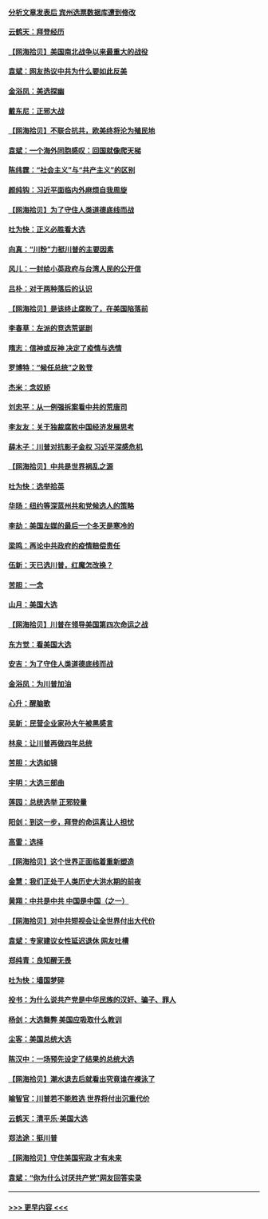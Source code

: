 #### [分析文章发表后 宾州选票数据库遭到修改](../pages/nsc993/n12568105.md?t=11230851) 
#### [云鹤天：拜登经历](../pages/nsc993/n12567294.md?t=11230851) 
#### [【网海拾贝】美国南北战争以来最重大的战役](../pages/nsc993/n12567247.md?t=11230851) 
#### [袁斌：网友热议中共为什么要如此反美](../pages/nsc993/n12567162.md?t=11230851) 
#### [金浴凤：美选探幽](../pages/nsc993/n12567147.md?t=11230851) 
#### [戴东尼：正邪大战](../pages/nsc993/n12567033.md?t=11230851) 
#### [【网海拾贝】不联合抗共，欧美终将沦为殖民地](../pages/nsc993/n12565068.md?t=11230851) 
#### [袁斌：一个海外同胞感叹：回国就像爬天梯](../pages/nsc993/n12564986.md?t=11230851) 
#### [陈纬霆：“社会主义”与“共产主义”的区别](../pages/nsc993/n12562417.md?t=11230851) 
#### [颜纯钩：习近平面临内外麻烦自我周旋](../pages/nsc993/n12563356.md?t=11230851) 
#### [【网海拾贝】为了守住人类道德底线而战](../pages/nsc993/n12562542.md?t=11230851) 
#### [吐为快：正义必胜看大选](../pages/nsc993/n12561967.md?t=11230851) 
#### [向真：“川粉”力挺川普的主要因素](../pages/nsc993/n12560774.md?t=11230851) 
#### [风儿：一封给小英政府与台湾人民的公开信](../pages/nsc993/n12560581.md?t=11230851) 
#### [吕朴：对于两种落后的认识](../pages/nsc993/n12560492.md?t=11230851) 
#### [【网海拾贝】是该终止腐败了，在美国陷落前](../pages/nsc993/n12559936.md?t=11230851) 
#### [李春草：左派的竞选荒诞剧](../pages/nsc993/n12558380.md?t=11230851) 
#### [隋志：信神或反神 决定了疫情与选情](../pages/nsc993/n12558255.md?t=11230851) 
#### [罗博特：“候任总统”之败登](../pages/nsc993/n12558189.md?t=11230851) 
#### [杰米：念奴娇](../pages/nsc993/n12558174.md?t=11230851) 
#### [刘忠平：从一例强拆案看中共的荒唐司](../pages/nsc993/n12558036.md?t=11230851) 
#### [李友友：关于独裁腐败中国经济发展思考](../pages/nsc993/n12558004.md?t=11230851) 
#### [薛木子：川普对抗影子金权 习近平深感危机](../pages/nsc993/n12557342.md?t=11230851) 
#### [【网海拾贝】中共是世界祸乱之源](../pages/nsc993/n12555353.md?t=11230851) 
#### [吐为快：选举拾英](../pages/nsc993/n12555041.md?t=11230851) 
#### [华旸：纽约等深蓝州共和党候选人的策略](../pages/nsc993/n12554309.md?t=11230851) 
#### [李劼：美国左媒的最后一个冬天是寒冷的](../pages/nsc993/n12552947.md?t=11230851) 
#### [梁鸣：再论中共政府的疫情赔偿责任](../pages/nsc993/n12553012.md?t=11230851) 
#### [伍新：天已选川普，红魔怎改换？](../pages/nsc993/n12552970.md?t=11230851) 
#### [苦胆：一念](../pages/nsc993/n12552957.md?t=11230851) 
#### [山月：美国大选](../pages/nsc993/n12552446.md?t=11230851) 
#### [【网海拾贝】川普在领导美国第四次命运之战](../pages/nsc993/n12551973.md?t=11230851) 
#### [东方觉：看美国大选](../pages/nsc993/n12551647.md?t=11230851) 
#### [安吉：为了守住人类道德底线而战](../pages/nsc993/n12551111.md?t=11230851) 
#### [金浴凤：为川普加油](../pages/nsc993/n12551085.md?t=11230851) 
#### [心升：醒脑歌](../pages/nsc993/n12550984.md?t=11230851) 
#### [吴新：民营企业家孙大午被黑感言](../pages/nsc993/n12550656.md?t=11230851) 
#### [林泉：让川普再做四年总统](../pages/nsc993/n12550640.md?t=11230851) 
#### [苦胆：大选如镜](../pages/nsc993/n12550630.md?t=11230851) 
#### [宇明：大选三部曲](../pages/nsc993/n12550603.md?t=11230851) 
#### [莲园：总统选举 正邪较量](../pages/nsc993/n12550594.md?t=11230851) 
#### [阳剑：到这一步，拜登的命运真让人担忧](../pages/nsc993/n12549093.md?t=11230851) 
#### [高雷：选择](../pages/nsc993/n12549087.md?t=11230851) 
#### [【网海拾贝】这个世界正面临着重新塑造](../pages/nsc993/n12548326.md?t=11230851) 
#### [金慧：我们正处于人类历史大洪水期的前夜](../pages/nsc993/n12547914.md?t=11230851) 
#### [黄翔：中共是中共 中国是中国（之一）](../pages/nsc993/n12547576.md?t=11230851) 
#### [【网海拾贝】对中共短视会让全世界付出大代价](../pages/nsc993/n12546043.md?t=11230851) 
#### [袁斌：专家建议女性延迟退休 网友吐槽](../pages/nsc993/n12545424.md?t=11230851) 
#### [郑纯青：良知醒无畏](../pages/nsc993/n12545394.md?t=11230851) 
#### [吐为快：墙国梦碎](../pages/nsc993/n12545309.md?t=11230851) 
#### [投书：为什么说共产党是中华民族的汉奸、骗子、罪人](../pages/nsc993/n12545089.md?t=11230851) 
#### [杨剑：大选舞弊 美国应吸取什么教训](../pages/nsc993/n12543937.md?t=11230851) 
#### [尘客：美国总统大选](../pages/nsc993/n12543828.md?t=11230851) 
#### [陈汉中：一场预先设定了结果的总统大选](../pages/nsc993/n12543564.md?t=11230851) 
#### [【网海拾贝】潮水退去后就看出究竟谁在裸泳了](../pages/nsc993/n12543321.md?t=11230851) 
#### [喻智官：川普若不能胜选 世界将付出沉重代价](../pages/nsc993/n12541352.md?t=11230851) 
#### [云鹤天：清平乐‧美国大选](../pages/nsc993/n12540916.md?t=11230851) 
#### [郑法途：挺川普](../pages/nsc993/n12540898.md?t=11230851) 
#### [【网海拾贝】守住美国宪政 才有未来](../pages/nsc993/n12540423.md?t=11230851) 
#### [袁斌：“你为什么讨厌共产党”网友回答实录](../pages/nsc993/n12540208.md?t=11230851) 

----
#### [ >>> 更早内容 <<< ](../indexes/nsc993-earlier.md)
